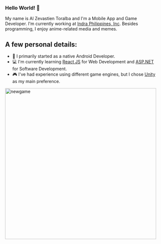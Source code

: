 ### Hello World! 👋

My name is Al Zevastien Toralba and I'm a Mobile App and Game Developer. I'm currently working at [Indra Philippines, Inc](https://www.indracompany.com/en/indra). Besides programming, I enjoy anime-related media and memes.

## A few personal details:
- 📱 I primarily started as a native Android Developer.
- 💻 I'm currently learning [React JS](https://reactjs.org/) for Web Development and [ASP.NET](https://docs.microsoft.com/en-us/aspnet/core/?view=aspnetcore-6.0) for Software Development.
- 🎮 I've had experience using different game engines, but I chose [Unity](https://unity.com/) as my main preference.
<img width="492" alt="newgame" src="https://user-images.githubusercontent.com/49343842/152059462-4f1d0e03-0edf-4793-9569-253d34549f1d.png">




<!--
![Top Languages Card](https://github-readme-stats.vercel.app/api/top-langs/?username=altoralba)
![Top Languages Card](https://github-readme-stats.vercel.app/api/top-langs/?username=altoralba&layout=compact)

**altoralba/altoralba** is a ✨ _special_ ✨ repository because its `README.md` (this file) appears on your GitHub profile.

Here are some ideas to get you started:

- 🔭 I’m currently working on ...
- 🌱 I’m currently learning ...
- 👯 I’m looking to collaborate on ...
- 🤔 I’m looking for help with ...
- 💬 Ask me about ...
- 📫 How to reach me: ...
- 😄 Pronouns: ...
- ⚡ Fun fact: ...
-->
